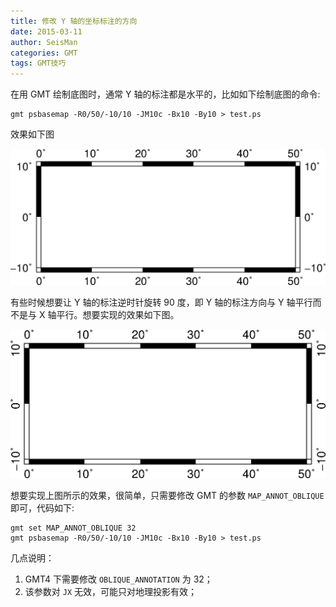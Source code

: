 ```yaml
---
title: 修改 Y 轴的坐标标注的方向
date: 2015-03-11
author: SeisMan
categories: GMT
tags: GMT技巧
---
```


在用 GMT 绘制底图时，通常 Y 轴的标注都是水平的，比如如下绘制底图的命令:

    gmt psbasemap -R0/50/-10/10 -JM10c -Bx10 -By10 > test.ps

效果如下图

![](/images/2015031101.png)

有些时候想要让 Y 轴的标注逆时针旋转 90 度，即 Y 轴的标注方向与 Y 轴平行而不是与 X 轴平行。想要实现的效果如下图。

<!--more-->

![](/images/2015031102.png)

想要实现上图所示的效果，很简单，只需要修改 GMT 的参数 `MAP_ANNOT_OBLIQUE`
即可，代码如下:

    gmt set MAP_ANNOT_OBLIQUE 32
    gmt psbasemap -R0/50/-10/10 -JM10c -Bx10 -By10 > test.ps

几点说明：

1.  GMT4 下需要修改 `OBLIQUE_ANNOTATION` 为 32；
2.  该参数对 `JX` 无效，可能只对地理投影有效；
